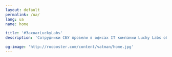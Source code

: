 ```yaml
---
layout: default
permalink: /ua/
lang: ua
name: home

title: '#ЗахватLuckyLabs'
description: 'Сотрудники СБУ провели в офисах IT компании Lucky Labs обыски и изымание техники #захватLuckyLabs'

og-image: 'http://rooooster.com/content/vatman/home.jpg'
---
```

